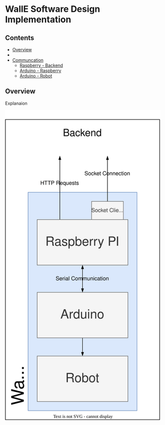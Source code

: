 # WallE Software Design Implementation

## Contents
* [Overview](#overview)
* 
* [Communcation]()
  * [Raspberry - Backend]()
  * [Arduino - Raspberry]()
  * [Arduino - Robot]()

## Overview

Explanaion

![WallE Overview](../assets/wallE_software_design.svg)